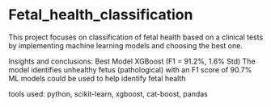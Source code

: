 # Fetal_health_classification

This project focuses on classification of fetal health based on a clinical tests by implementing machine learning models and choosing the best one.

Insights and conclusions:
Best Model XGBoost (F1 = 91.2%, 1.6% Std)
The model identifies unhealthy fetus (pathological) with an F1 score of 90.7%
ML models could be used to help identify fetal health

tools used: python, scikit-learn, xgboost, cat-boost, pandas
